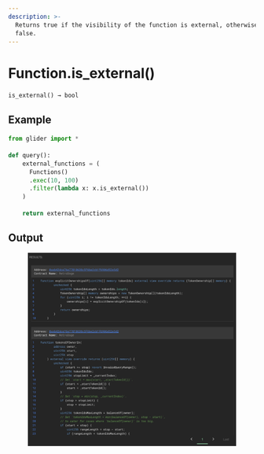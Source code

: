 ```yaml
---
description: >-
  Returns true if the visibility of the function is external, otherwise returns
  false.
---
```


# Function.is\_external()

`is_external() → bool`

## Example

```python
from glider import *

def query():
    external_functions = (
      Functions()
      .exec(10, 100)
      .filter(lambda x: x.is_external())
    )

    return external_functions
```

## Output

<figure><img src="../../../.gitbook/assets/image (90).png" alt=""><figcaption></figcaption></figure>
